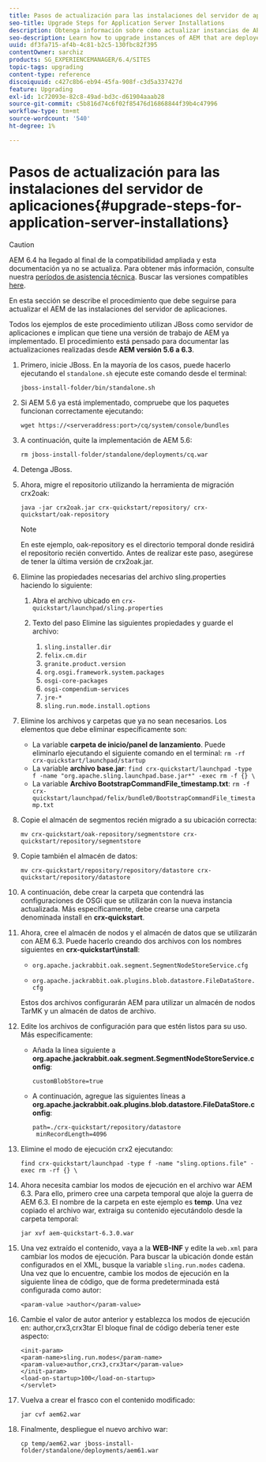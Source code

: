 ```yaml
---
title: Pasos de actualización para las instalaciones del servidor de aplicaciones
seo-title: Upgrade Steps for Application Server Installations
description: Obtenga información sobre cómo actualizar instancias de AEM que se implementan mediante servidores de aplicaciones.
seo-description: Learn how to upgrade instances of AEM that are deployed via Application Servers.
uuid: df3fa715-af4b-4c81-b2c5-130fbc82f395
contentOwner: sarchiz
products: SG_EXPERIENCEMANAGER/6.4/SITES
topic-tags: upgrading
content-type: reference
discoiquuid: c427c8b6-eb94-45fa-908f-c3d5a337427d
feature: Upgrading
exl-id: 1c72093e-82c8-49ad-bd3c-d61904aaab28
source-git-commit: c5b816d74c6f02f85476d16868844f39b4c47996
workflow-type: tm+mt
source-wordcount: '540'
ht-degree: 1%

---
```


# Pasos de actualización para las instalaciones del servidor de aplicaciones{#upgrade-steps-for-application-server-installations}

>[!CAUTION]
>
>AEM 6.4 ha llegado al final de la compatibilidad ampliada y esta documentación ya no se actualiza. Para obtener más información, consulte nuestra [períodos de asistencia técnica](https://helpx.adobe.com/es/support/programs/eol-matrix.html). Buscar las versiones compatibles [here](https://experienceleague.adobe.com/docs/).

En esta sección se describe el procedimiento que debe seguirse para actualizar el AEM de las instalaciones del servidor de aplicaciones.

Todos los ejemplos de este procedimiento utilizan JBoss como servidor de aplicaciones e implican que tiene una versión de trabajo de AEM ya implementado. El procedimiento está pensado para documentar las actualizaciones realizadas desde **AEM versión 5.6 a 6.3**.

1. Primero, inicie JBoss. En la mayoría de los casos, puede hacerlo ejecutando el `standalone.sh` ejecute este comando desde el terminal:

   ```shell
   jboss-install-folder/bin/standalone.sh
   ```

1. Si AEM 5.6 ya está implementado, compruebe que los paquetes funcionan correctamente ejecutando:

   ```shell
   wget https://<serveraddress:port>/cq/system/console/bundles
   ```

1. A continuación, quite la implementación de AEM 5.6:

   ```shell
   rm jboss-install-folder/standalone/deployments/cq.war
   ```

1. Detenga JBoss.

1. Ahora, migre el repositorio utilizando la herramienta de migración crx2oak:

   ```shell
   java -jar crx2oak.jar crx-quickstart/repository/ crx-quickstart/oak-repository
   ```

   >[!NOTE]
   >
   >En este ejemplo, oak-repository es el directorio temporal donde residirá el repositorio recién convertido. Antes de realizar este paso, asegúrese de tener la última versión de crx2oak.jar.

1. Elimine las propiedades necesarias del archivo sling.properties haciendo lo siguiente:

   1. Abra el archivo ubicado en `crx-quickstart/launchpad/sling.properties`
   1. Texto del paso Elimine las siguientes propiedades y guarde el archivo:

      1. `sling.installer.dir`
      1. `felix.cm.dir`
      1. `granite.product.version`
      1. `org.osgi.framework.system.packages`
      1. `osgi-core-packages`
      1. `osgi-compendium-services`
      1. `jre-*`
      1. `sling.run.mode.install.options`

1. Elimine los archivos y carpetas que ya no sean necesarios. Los elementos que debe eliminar específicamente son:

   * La variable **carpeta de inicio/panel de lanzamiento**. Puede eliminarlo ejecutando el siguiente comando en el terminal: `rm -rf crx-quickstart/launchpad/startup`
   * La variable **archivo base.jar**: `find crx-quickstart/launchpad -type f -name "org.apache.sling.launchpad.base.jar*" -exec rm -f {} \`
   * La variable **Archivo BootstrapCommandFile_timestamp.txt**: `rm -f crx-quickstart/launchpad/felix/bundle0/BootstrapCommandFile_timestamp.txt`

1. Copie el almacén de segmentos recién migrado a su ubicación correcta:

   ```shell
   mv crx-quickstart/oak-repository/segmentstore crx-quickstart/repository/segmentstore
   ```

1. Copie también el almacén de datos:

   ```shell
   mv crx-quickstart/repository/repository/datastore crx-quickstart/repository/datastore
   ```

1. A continuación, debe crear la carpeta que contendrá las configuraciones de OSGi que se utilizarán con la nueva instancia actualizada. Más específicamente, debe crearse una carpeta denominada install en **crx-quickstart**.

1. Ahora, cree el almacén de nodos y el almacén de datos que se utilizarán con AEM 6.3. Puede hacerlo creando dos archivos con los nombres siguientes en **crx-quickstart\install**:

   * `org.apache.jackrabbit.oak.segment.SegmentNodeStoreService.cfg`

   * `org.apache.jackrabbit.oak.plugins.blob.datastore.FileDataStore.cfg`

   Estos dos archivos configurarán AEM para utilizar un almacén de nodos TarMK y un almacén de datos de archivo.

1. Edite los archivos de configuración para que estén listos para su uso. Más específicamente:

   * Añada la línea siguiente a **org.apache.jackrabbit.oak.segment.SegmentNodeStoreService.config**:

      `customBlobStore=true`

   * A continuación, agregue las siguientes líneas a **org.apache.jackrabbit.oak.plugins.blob.datastore.FileDataStore.config**:

      ```
      path=./crx-quickstart/repository/datastore
       minRecordLength=4096
      ```

1. Elimine el modo de ejecución crx2 ejecutando:

   ```shell
   find crx-quickstart/launchpad -type f -name "sling.options.file" -exec rm -rf {} \
   ```

1. Ahora necesita cambiar los modos de ejecución en el archivo war AEM 6.3. Para ello, primero cree una carpeta temporal que aloje la guerra de AEM 6.3. El nombre de la carpeta en este ejemplo es **temp**. Una vez copiado el archivo war, extraiga su contenido ejecutándolo desde la carpeta temporal:

   ```shell
   jar xvf aem-quickstart-6.3.0.war
   ```

1. Una vez extraído el contenido, vaya a la **WEB-INF** y edite la `web.xml` para cambiar los modos de ejecución. Para buscar la ubicación donde están configurados en el XML, busque la variable `sling.run.modes` cadena. Una vez que lo encuentre, cambie los modos de ejecución en la siguiente línea de código, que de forma predeterminada está configurada como autor:

   ```shell
   <param-value >author</param-value>
   ```

1. Cambie el valor de autor anterior y establezca los modos de ejecución en: author,crx3,crx3tar El bloque final de código debería tener este aspecto:

   ```
   <init-param>
   <param-name>sling.run.modes</param-name>
   <param-value>author,crx3,crx3tar</param-value>
   </init-param>
   <load-on-startup>100</load-on-startup>
   </servlet>
   ```

1. Vuelva a crear el frasco con el contenido modificado:

   ```shell
   jar cvf aem62.war
   ```

1. Finalmente, despliegue el nuevo archivo war:

   ```shell
   cp temp/aem62.war jboss-install-folder/standalone/deployments/aem61.war
   ```
